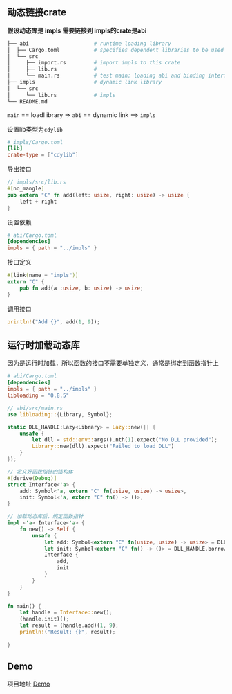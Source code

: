 ## 动态链接crate

**假设动态库是 impls**
**需要链接到 impls的crate是abi**

```bash
├── abi                     # runtime loading library
│  ├── Cargo.toml           # specifies dependent libraries to be used for dynamic linking
│  └── src
│     ├── import.rs         # import impls to this crate
│     ├── lib.rs            # 
│     └── main.rs           # test main: loading abi and binding interface
├── impls                   # dynamic link library 
│  └── src
│     └── lib.rs            # impls
└── README.md
```

`main` == loadl ibrary => `abi` == dynamic link ==> `impls`

设置lib类型为`cdylib`
```toml
# impls/Cargo.toml
[lib]
crate-type = ["cdylib"]
```

导出接口
```rust
// impls/src/lib.rs
#[no_mangle]
pub extern "C" fn add(left: usize, right: usize) -> usize {
    left + right
}
```



设置依赖 
```toml
# abi/Cargo.toml
[dependencies]
impls = { path = "../impls" }
```

接口定义
```rust
#[link(name = "impls")]
extern "C" {
    pub fn add(a :usize, b: usize) -> usize;
}
```

调用接口
```rust
println!("Add {}", add(1, 9));
```

## 运行时加载动态库
因为是运行时加载，所以函数的接口不需要单独定义，通常是绑定到函数指针上

```toml
# abi/Cargo.toml
[dependencies]
impls = { path = "../impls" }
libloading = "0.8.5"
```

```rust
// abi/src/main.rs
use libloading::{Library, Symbol};

static DLL_HANDLE:Lazy<Library> = Lazy::new(|| {
    unsafe {
        let dll = std::env::args().nth(1).expect("No DLL provided");
        Library::new(dll).expect("Failed to load DLL")
    }
});

// 定义好函数指针的结构体
#[derive(Debug)]
struct Interface<'a> {
    add: Symbol<'a, extern "C" fn(usize, usize) -> usize>,
    init: Symbol<'a, extern "C" fn() -> ()>,
}

// 加载动态库后，绑定函数指针
impl <'a> Interface<'a> {
    fn new() -> Self {
        unsafe {
            let add: Symbol<extern "C" fn(usize, usize) -> usize> = DLL_HANDLE.borrow().get(b"add").expect("Failed to load add");
            let init: Symbol<extern "C" fn() -> ()> = DLL_HANDLE.borrow().get(b"init").expect("Failed to load init");
            Interface {
                add,
                init
            }
        }
    }
}

fn main() {
    let handle = Interface::new();
    (handle.init)();
    let result = (handle.add)(1, 9);
    println!("Result: {}", result);
    
}

```


## Demo
项目地址 [Demo](https://github.com/kylinholmes/rs_dynamic_link)